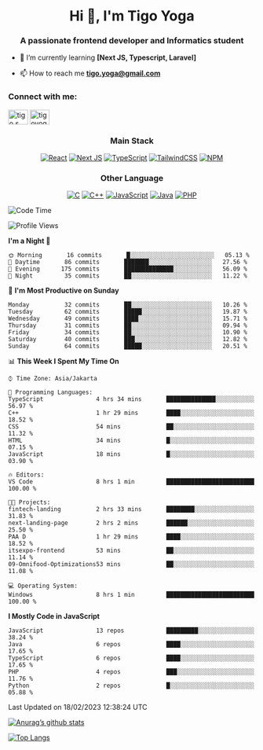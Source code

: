 
<h1 align="center">Hi 👋, I'm Tigo Yoga</h1>
<h3 align="center">A passionate frontend developer and Informatics student</h3>

- 🌱 I’m currently learning **[Next JS, Typescript, Laravel]**

- 📫 How to reach me **tigo.yoga@gmail.com**

<h3 align="left">Connect with me:</h3>
<p align="left">
<a href="https://linkedin.com/in/tigo s yoga" target="blank"><img align="center" src="https://raw.githubusercontent.com/rahuldkjain/github-profile-readme-generator/master/src/images/icons/Social/linked-in-alt.svg" alt="tigo s yoga" height="30" width="40" /></a>
<a href="https://instagram.com/tigoyoga" target="blank"><img align="center" src="https://raw.githubusercontent.com/rahuldkjain/github-profile-readme-generator/master/src/images/icons/Social/instagram.svg" alt="tigoyoga" height="30" width="40" /></a>
</p>



<h3 align="center">Main Stack</h3>
<div align="center">
  
  <a href="">![React](https://img.shields.io/badge/react-%2320232a.svg?style=for-the-badge&logo=react&logoColor=%2361DAFB)</a>
  <a href="">![Next JS](https://img.shields.io/badge/Next-black?style=for-the-badge&logo=next.js&logoColor=white)</a>
   <a href="">![TypeScript](https://img.shields.io/badge/typescript-%23007ACC.svg?style=for-the-badge&logo=typescript&logoColor=white)</a>
  <a href="">![TailwindCSS](https://img.shields.io/badge/tailwindcss-%2338B2AC.svg?style=for-the-badge&logo=tailwind-css&logoColor=white)</a>
  <a href="">![NPM](https://img.shields.io/badge/NPM-%23000000.svg?style=for-the-badge&logo=npm&logoColor=white)</a>
</div>
<h3 align="center">Other Language</h3>
<div align="center">
  
  <a href="">![C](https://img.shields.io/badge/c-%2300599C.svg?style=for-the-badge&logo=c&logoColor=white)</a>
  <a href="">![C++](https://img.shields.io/badge/c++-%2300599C.svg?style=for-the-badge&logo=c%2B%2B&logoColor=white)</a>
  <a href="">![JavaScript](https://img.shields.io/badge/javascript-%23323330.svg?style=for-the-badge&logo=javascript&logoColor=%23F7DF1E)</a>
  <a href="">![Java](https://img.shields.io/badge/java-%23ED8B00.svg?style=for-the-badge&logo=java&logoColor=white)</a>
  <a href="">![PHP](https://img.shields.io/badge/php-%23777BB4.svg?style=for-the-badge&logo=php&logoColor=white)</a>
</div>

<!--START_SECTION:waka-->
![Code Time](http://img.shields.io/badge/Code%20Time-194%20hrs%2037%20mins-blue)

![Profile Views](http://img.shields.io/badge/Profile%20Views-6-blue)

**I'm a Night 🦉** 

```text
🌞 Morning       16 commits       █░░░░░░░░░░░░░░░░░░░░░░░░   05.13 % 
🌆 Daytime       86 commits       ███████░░░░░░░░░░░░░░░░░░   27.56 % 
🌃 Evening      175 commits       ██████████████░░░░░░░░░░░   56.09 % 
🌙 Night         35 commits       ██░░░░░░░░░░░░░░░░░░░░░░░   11.22 % 

```
📅 **I'm Most Productive on Sunday** 

```text
Monday          32 commits       ██░░░░░░░░░░░░░░░░░░░░░░░   10.26 % 
Tuesday         62 commits       █████░░░░░░░░░░░░░░░░░░░░   19.87 % 
Wednesday       49 commits       ████░░░░░░░░░░░░░░░░░░░░░   15.71 % 
Thursday        31 commits       ██░░░░░░░░░░░░░░░░░░░░░░░   09.94 % 
Friday          34 commits       ██░░░░░░░░░░░░░░░░░░░░░░░   10.90 % 
Saturday        40 commits       ███░░░░░░░░░░░░░░░░░░░░░░   12.82 % 
Sunday          64 commits       █████░░░░░░░░░░░░░░░░░░░░   20.51 % 

```


📊 **This Week I Spent My Time On** 

```text
⌚︎ Time Zone: Asia/Jakarta

💬 Programming Languages: 
TypeScript               4 hrs 34 mins       ██████████████░░░░░░░░░░░   56.97 % 
C++                      1 hr 29 mins        ████░░░░░░░░░░░░░░░░░░░░░   18.52 % 
CSS                      54 mins             ██░░░░░░░░░░░░░░░░░░░░░░░   11.32 % 
HTML                     34 mins             █░░░░░░░░░░░░░░░░░░░░░░░░   07.15 % 
JavaScript               18 mins             █░░░░░░░░░░░░░░░░░░░░░░░░   03.90 % 

🔥 Editors: 
VS Code                  8 hrs 1 min         █████████████████████████   100.00 % 

🐱‍💻 Projects: 
fintech-landing          2 hrs 33 mins       ████████░░░░░░░░░░░░░░░░░   31.83 % 
next-landing-page        2 hrs 2 mins        ██████░░░░░░░░░░░░░░░░░░░   25.50 % 
PAA D                    1 hr 29 mins        ████░░░░░░░░░░░░░░░░░░░░░   18.52 % 
itsexpo-frontend         53 mins             ██░░░░░░░░░░░░░░░░░░░░░░░   11.14 % 
09-Omnifood-Optimizations53 mins             ██░░░░░░░░░░░░░░░░░░░░░░░   11.08 % 

💻 Operating System: 
Windows                  8 hrs 1 min         █████████████████████████   100.00 % 

```

**I Mostly Code in JavaScript** 

```text
JavaScript               13 repos            █████████░░░░░░░░░░░░░░░░   38.24 % 
Java                     6 repos             ████░░░░░░░░░░░░░░░░░░░░░   17.65 % 
TypeScript               6 repos             ████░░░░░░░░░░░░░░░░░░░░░   17.65 % 
PHP                      4 repos             ███░░░░░░░░░░░░░░░░░░░░░░   11.76 % 
Python                   2 repos             █░░░░░░░░░░░░░░░░░░░░░░░░   05.88 % 

```



 Last Updated on 18/02/2023 12:38:24 UTC
<!--END_SECTION:waka-->

[![Anurag’s github stats](https://github-readme-stats.vercel.app/api?username=tigoyoga)](https://github.com/tigoyoga)

[![Top Langs](https://github-readme-stats.vercel.app/api/top-langs/?username=tigoyoga&layout=compact)](https://github.com/tigoyoga)
